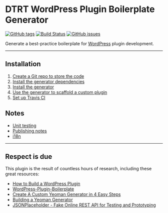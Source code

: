 # DTRT WordPress Plugin Boilerplate Generator

[![GitHub tags](https://img.shields.io/github/tag/dotherightthing/generator-wpdtrt-plugin-boilerplate.svg)](https://github.com/dotherightthing/generator-wpdtrt-plugin-boilerplate/tags) [![Build Status](https://travis-ci.org/dotherightthing/generator-wpdtrt-plugin-boilerplate.svg?branch=master)](https://travis-ci.org/dotherightthing/generator-wpdtrt-plugin-boilerplate) [![GitHub issues](https://img.shields.io/github/issues/dotherightthing/generator-wpdtrt-plugin-boilerplate.svg)](https://github.com/dotherightthing/generator-wpdtrt-plugin-boilerplate/issues)

Generate a best-practice boilerplate for [WordPress](https://wordpress.org/) plugin development.

***

## Installation

1. [Create a Git repo to store the code](https://github.com/dotherightthing/generator-wpdtrt-plugin-boilerplate/wiki/Create-a-Git-repo-to-store-the-code)
2. [Install the generator dependencies](https://github.com/dotherightthing/generator-wpdtrt-plugin-boilerplate/wiki/Install-the-generator-dependencies)
3. [Install the generator](https://github.com/dotherightthing/generator-wpdtrt-plugin-boilerplate/wiki/Install-the-generator)
4. [Use the generator to scaffold a custom plugin](https://github.com/dotherightthing/generator-wpdtrt-plugin-boilerplate/wiki/Use-the-generator-to-scaffold-a-custom-plugin)
5. [Set up Travis CI](https://github.com/dotherightthing/generator-wpdtrt-plugin-boilerplate/wiki/Set-up-Travis-CI)

## Notes

* [Unit testing](https://github.com/dotherightthing/generator-wpdtrt-plugin-boilerplate/wiki/Unit-testing)
* [Publishing notes](https://github.com/dotherightthing/generator-wpdtrt-plugin-boilerplate/wiki/Publishing-notes)
* [i18n](https://github.com/dotherightthing/generator-wpdtrt-plugin-boilerplate/wiki/i18n)

---

## Respect is due

This plugin is the result of countless hours of research, including these great resources:

* [How to Build a WordPress Plugin](https://teamtreehouse.com/library/how-to-build-a-wordpress-plugin)
* [WordPress-Plugin-Boilerplate](https://github.com/DevinVinson/WordPress-Plugin-Boilerplate/)
* [Create A Custom Yeoman Generator in 4 Easy Steps](https://scotch.io/tutorials/create-a-custom-yeoman-generator-in-4-easy-steps)
* [Building a Yeoman Generator](https://webcake.co/building-a-yeoman-generator/)
* [JSONPlaceholder - Fake Online REST API for Testing and Prototyping](http://jsonplaceholder.typicode.com/)
